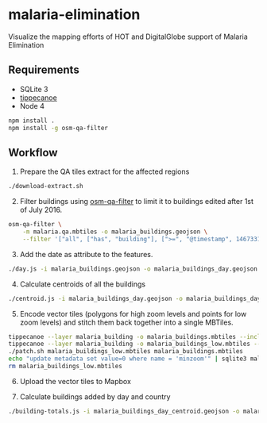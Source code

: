 # malaria-elimination

Visualize the mapping efforts of HOT and DigitalGlobe support of Malaria Elimination

## Requirements

- SQLite 3
- [tippecanoe](https://github.com/mapbox/tippecanoe)
- Node 4

```bash
npm install .
npm install -g osm-qa-filter
```

## Workflow

1. Prepare the QA tiles extract for the affected regions

```bash
./download-extract.sh
```

2. Filter buildings using [osm-qa-filter](https://github.com/lukasmartinelli/osm-qa-filter) to limit it to buildings edited after 1st of July 2016.

```bash
osm-qa-filter \
    -m malaria.qa.mbtiles -o malaria_buildings.geojson \
    --filter '["all", ["has", "building"], [">=", "@timestamp", 1467331200]]'
```

3. Add the date as attribute to the features.

```bash
./day.js -i malaria_buildings.geojson -o malaria_buildings_day.geojson
```


4. Calculate centroids of all the buildings

```bash
./centroid.js -i malaria_buildings_day.geojson -o malaria_buildings_day_centroid.geojson
```

5. Encode vector tiles (polygons for high zoom levels and points for low zoom levels) and stitch them back together into a single MBTiles.

```bash
tippecanoe --layer malaria_building -o malaria_buildings.mbtiles --include "@day" --minimum-zoom=11 --maximum-zoom=13 < malaria_buildings_day.geojson
tippecanoe --layer malaria_building -o malaria_buildings_low.mbtiles --include "@day" --minimum-zoom=0 --maximum-zoom=10 < malaria_buildings_day_centroid.geojson
./patch.sh malaria_buildings_low.mbtiles malaria_buildings.mbtiles
echo "update metadata set value=0 where name = 'minzoom'" | sqlite3 malaria_buildings.mbtiles
rm malaria_buildings_low.mbtiles
```

6. Upload the vector tiles to Mapbox

7. Calculate buildings added by day and country

```bash
./building-totals.js -i malaria_buildings_day_centroid.geojson -o malaria_buildings_by_day.json
```

